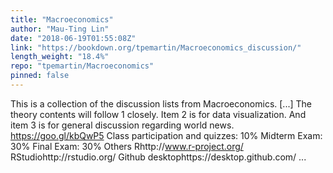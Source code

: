 ```yaml
---
title: "Macroeconomics"
author: "Mau-Ting Lin"
date: "2018-06-19T01:55:08Z"
link: "https://bookdown.org/tpemartin/Macroeconomics_discussion/"
length_weight: "18.4%"
repo: "tpemartin/Macroeconomics"
pinned: false
---
```


This is a collection of the discussion lists from Macroeconomics. [...] The theory contents will follow 1 closely. Item 2 is for data visualization. And item 3 is for general discussion regarding world news. https://goo.gl/kbQwP5 Class participation and quizzes: 10% Midterm Exam: 30% Final Exam: 30% Others Rhttp://www.r-project.org/ RStudiohttp://rstudio.org/ Github desktophttps://desktop.github.com/ ...
